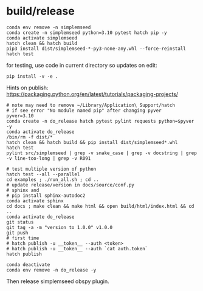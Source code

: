 
# build/release
```
conda env remove -n simplemseed
conda create -n simplemseed python=3.10 pytest hatch pip -y
conda activate simplemseed
hatch clean && hatch build
pip3 install dist/simplemseed-*-py3-none-any.whl --force-reinstall
hatch test

```

for testing, use code in current directory so updates on edit:
```
pip install -v -e .
```

Hints on publish:
https://packaging.python.org/en/latest/tutorials/packaging-projects/

```
# note may need to remove ~/Library/Application\ Support/hatch
# if see error "No module named pip" after changing pyver
pyver=3.10
conda create -n do_release hatch pytest pylint requests python=$pyver -y
conda activate do_release
/bin/rm -f dist/*
hatch clean && hatch build && pip install dist/simplemseed*.whl
hatch test
pylint src/simplemseed | grep -v snake_case | grep -v docstring | grep -v line-too-long | grep -v R091

# test multiple version of python
hatch test --all --parallel
cd examples ; ./run_all.sh ; cd ..
# update release/version in docs/source/conf.py
# sphinx and
# pip install sphinx-autodoc2
conda activate sphinx
cd docs ; make clean && make html && open build/html/index.html && cd ..
conda activate do_release
git status
git tag -a -m "version to 1.0.0" v1.0.0
git push
# first time
# hatch publish -u __token__ --auth <token>
# hatch publish -u __token__ --auth `cat auth.token`
hatch publish

conda deactivate
conda env remove -n do_release -y
```

Then release simplemseed obspy plugin.
